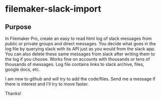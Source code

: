 # filemaker-slack-import

## Purpose
In Filemaker Pro, create an easy to read html log of slack messages from public or private groups and direct messages.
You decide what goes in the log file by querying slack with its API just as you would from the slack app.
You can also delete these same messages from slack after writing them to the log if you choose.  Works fine on accounts with thousands or tens of thousands of messages.  Log file contains links to slack archive, files, google docs, etc.

I am new to github and will try to add the code/files.  Send me a message if there is interest and I'll try to move faster.

Thanks!
